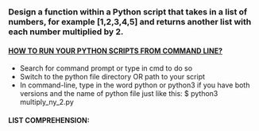 ### Design a function within a Python script that takes in a list of numbers, for example [1,2,3,4,5] and returns another list with each number multiplied by 2.
#### [HOW TO RUN YOUR PYTHON SCRIPTS FROM COMMAND LINE?](#)
* Search for command prompt or type in cmd to do so
* Switch to the python file directory OR path to your script
* In command-line, type in the word python or python3 if you have both versions and the name of python file just like this: $ python3 multiply_ny_2.py

#### LIST COMPREHENSION: 
